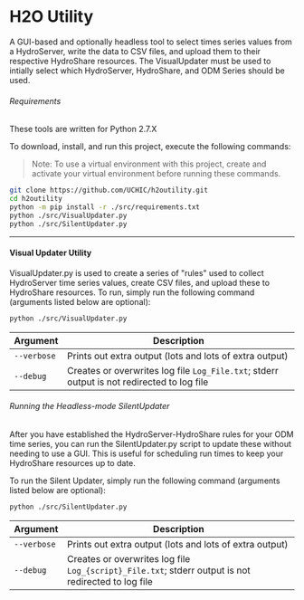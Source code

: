 # H2O Utility #

A GUI-based and optionally headless tool to select times series values from a HydroServer, write the data to CSV files, and upload them to their respective HydroShare resources. The VisualUpdater must be used to intially select which HydroServer, HydroShare, and ODM Series should be used.

###### Requirements ######

These tools are written for Python 2.7.X

To download, install, and run this project, execute the following commands:

> Note: To use a virtual environment with this project, create and activate your virtual environment before running these commands.

```sh
git clone https://github.com/UCHIC/h2outility.git
cd h2outility
python -m pip install -r ./src/requirements.txt
python ./src/VisualUpdater.py
python ./src/SilentUpdater.py
```

***

#### Visual Updater Utility ####

VisualUpdater.py is used to create a series of "rules" used to collect HydroServer time series values, create CSV files, and upload these to HydroShare resources. To run, simply run the following command (arguments listed below are optional):

```sh
python ./src/VisualUpdater.py
```

| Argument | Description |
| --- | --- |
|`--verbose`|Prints out extra output (lots and lots of extra output)|
|`--debug`|Creates or overwrites log file `Log_File.txt`; stderr output is not redirected to log file|

###### Running the Headless-mode SilentUpdater #####

After you have established the HydroServer-HydroShare rules for your ODM time series, you can run the SilentUpdater.py script to update these without needing to use a GUI. This is useful for scheduling run times to keep your HydroShare resources up to date.

To run the Silent Updater, simply run the following command (arguments listed below are optional):
```sh
python ./src/SilentUpdater.py
```

| Argument | Description |
| --- | --- |
|`--verbose`|Prints out extra output (lots and lots of extra output)|
|`--debug`|Creates or overwrites log file `Log_{script}_File.txt`; stderr output is not redirected to log file|

